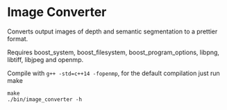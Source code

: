 Image Converter
===============

Converts output images of depth and semantic segmentation to a prettier format.

Requires boost_system, boost_filesystem, boost_program_options, libpng, libtiff,
libjpeg and openmp.

Compile with `g++ -std=c++14 -fopenmp`, for the default compilation just run
make

    make
    ./bin/image_converter -h
